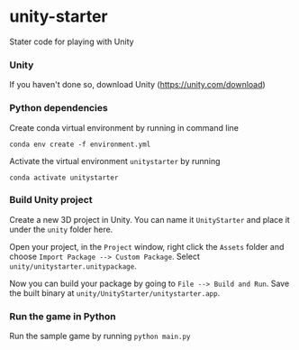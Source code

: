 # unity-starter
Stater code for playing with Unity

### Unity
If you haven't done so, download Unity (https://unity.com/download)


### Python dependencies
Create conda virtual environment by running in command line

```conda env create -f environment.yml```

Activate the virtual environment `unitystarter` by running

```conda activate unitystarter```

### Build Unity project
Create a new 3D project in Unity. You can name it `UnityStarter` and place it under the `unity` folder here.

Open your project, in the `Project` window, 
right click the `Assets` folder and 
choose `Import Package --> Custom Package`. Select `unity/unitystarter.unitypackage`.

Now you can build your package by going to `File --> Build and Run`. Save the built binary at 
`unity/UnityStarter/unitystarter.app`.

### Run the game in Python
Run the sample game by running ``python main.py``